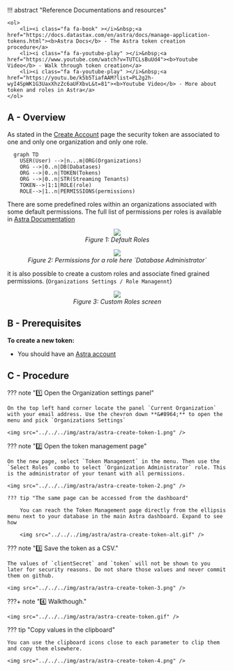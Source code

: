 <link rel="stylesheet" href="https://maxcdn.bootstrapcdn.com/font-awesome/4.6.1/css/font-awesome.min.css">

!!! abstract "Reference Documentations and resources"

    <ol>
        <li><i class="fa fa-book" ></i>&nbsp;<a href="https://docs.datastax.com/en/astra/docs/manage-application-tokens.html"><b>Astra Docs</b> - The Astra token creation procedure</a>
        <li><i class="fa fa-youtube-play" ></i>&nbsp;<a href="https://www.youtube.com/watch?v=TUTCLsBuUd4"><b>Youtube Video</b> - Walk through token creation</a>
        <li><i class="fa fa-youtube-play" ></i>&nbsp;<a href="https://youtu.be/k5b5TiafAAM?list=PL2g2h-wyI4SpWK1G3UaxXhzZc6aUFXbvL&t=81"><b>Youtube Video</b> - More about token and roles in Astra</a>
    </ol>

## A - Overview

As stated in the [Create Account](create-account) page the security token are associated to one and only one organization and only one role.

```mermaid
  graph TD
    USER(User) -->|n...m|ORG(Organizations)
    ORG -->|0..n|DB(Dabatases)
    ORG -->|0..n|TOKEN(Tokens)
    ORG -->|0..n|STR(Streaming Tenants)
    TOKEN-->|1:1|ROLE(role)
    ROLE-->|1..n|PERMISSIONS(permissions)
```

There are some predefined roles within an organizations associated with some default permissions. The full list of permissions per roles is available in [Astra Documentation](https://docs.datastax.com/en/astra/docs/user-permissions.html)

<center>
<img src="../../../img/astra/roles-1.png" />
<br/><i>Figure 1: Default Roles</i>

<p>
<img src="../../../img/astra/roles-11.png" />
<br/><i>Figure 2: Permissions for a role here `Database Administrator`</i>
</p>
</center>

it is also possible to create a custom roles and associate fined grained permissions. (`Organizations Settings / Role Managennt`)

<center>
<img src="../../../img/astra/roles-2.png" />
<br/><i>Figure 3: Custom Roles screen</i>
</center>

## B - Prerequisites

**To create a new token:**

- You should have an [Astra account](http://astra.datastax.com/)

## C - Procedure

??? note "1️⃣ Open the Organization settings panel"

    On the top left hand corner locate the panel `Current Organization` with your email address. Use the chevron down **&#8964;** to open the menu and pick `Organizations Settings`

    <img src="../../../img/astra/astra-create-token-1.png" />

??? note "2️⃣ Open the token management page"

    On the new page, select `Token Management` in the menu. Then use the `Select Roles` combo to select `Organization Administrator` role. This is the administrator of your tenant with all permissions.

    <img src="../../../img/astra/astra-create-token-2.png" />

    ??? tip "The same page can be accessed from the dashboard"

        You can reach the Token Management page directly from the ellipsis menu next to your database in the main Astra dashboard. Expand to see how

        <img src="../../../img/astra/astra-create-token-alt.gif" />

??? note "3️⃣ Save the token as a CSV."

    The values of `clientSecret` and `token` will not be shown to you later for security reasons. Do not share those values and never commit them on github.

    <img src="../../../img/astra/astra-create-token-3.png" />

???+ note "4️⃣ Walkthough."

    <img src="../../../img/astra/astra-create-token.gif" />

??? tip "Copy values in the clipboard"

    You can use the clipboard icons close to each parameter to clip them and copy them elsewhere.

    <img src="../../../img/astra/astra-create-token-4.png" />
